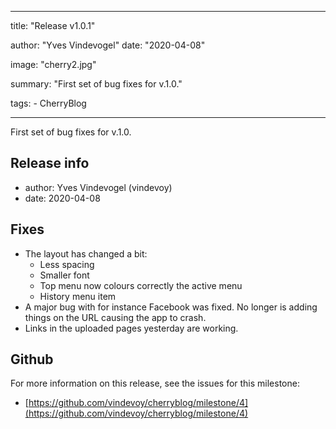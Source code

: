 ---

title: "Release v1.0.1"

author: "Yves Vindevogel"
date: "2020-04-08"

image: "cherry2.jpg"

summary: "First set of bug fixes for v.1.0."

tags:
    - CherryBlog
    
----------

First set of bug fixes for v.1.0.

## Release info

- author: Yves Vindevogel (vindevoy)
- date: 2020-04-08

## Fixes

- The layout has changed a bit:
    - Less spacing
    - Smaller font
    - Top menu now colours correctly the active menu   
    - History menu item
- A major bug with for instance Facebook was fixed.  No longer is adding things on the URL causing the app to crash.
- Links in the uploaded pages yesterday are working.

## Github 

For more information on this release, see the issues for this milestone:

- [https://github.com/vindevoy/cherryblog/milestone/4](https://github.com/vindevoy/cherryblog/milestone/4)
